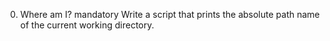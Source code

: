 0. Where am I? mandatory
Write a script that prints the absolute path name of the current working directory.